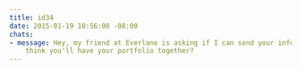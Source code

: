 ```yaml
---
title: id34
date: 2015-01-19 10:56:00 -08:00
chats:
- message: Hey, my friend at Everlane is asking if I can send your info. When do you
    think you'll have your portfolio together?
---
```


